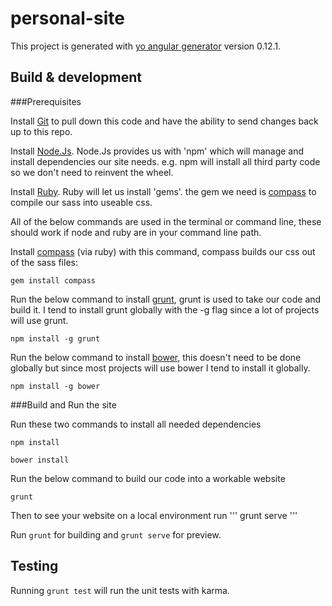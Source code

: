 # personal-site

This project is generated with [yo angular generator](https://github.com/yeoman/generator-angular)
version 0.12.1.

## Build & development

###Prerequisites

Install [Git](https://git-scm.com/book/en/v2/Getting-Started-Installing-Git) to pull down this code and have the ability to send changes back up to this repo.

Install [Node.Js](https://nodejs.org/en/). Node.Js provides us with 'npm' which will manage and install dependencies our site needs. e.g. npm will install all third party code so we don't need to reinvent the wheel.

Install [Ruby](https://www.ruby-lang.org/en/). Ruby will let us install 'gems'. the gem we need is [compass](http://compass-style.org/) to compile our sass into useable css.

All of the below commands are used in the terminal or command line, these should work if node and ruby are in your command line path.

Install [compass](http://compass-style.org/) (via ruby) with this command, compass builds our css out of the sass files:
```
gem install compass
```

Run the below command to install [grunt](http://gruntjs.com/), grunt is used to take our code and build it. I tend to install grunt globally with the -g flag since a lot of projects will use grunt. 
```
npm install -g grunt
```

Run the below command to install [bower](https://bower.io/), this doesn't need to be done globally but since most projects will use bower I tend to install it globally.
```
npm install -g bower
```

###Build and Run the site

Run these two commands to install all needed dependencies
```
npm install

bower install
```

Run the below command to build our code into a workable website
```
grunt
```

Then to see your website on a local environment run
'''
grunt serve
'''

Run `grunt` for building and `grunt serve` for preview.

## Testing

Running `grunt test` will run the unit tests with karma.
